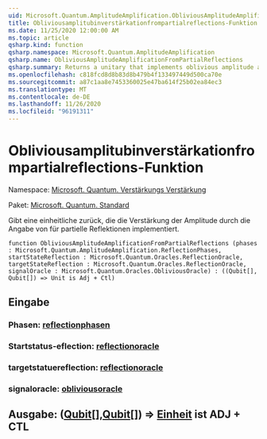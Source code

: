 ```yaml
---
uid: Microsoft.Quantum.AmplitudeAmplification.ObliviousAmplitudeAmplificationFromPartialReflections
title: Obliviousamplitubinverstärkationfrompartialreflections-Funktion
ms.date: 11/25/2020 12:00:00 AM
ms.topic: article
qsharp.kind: function
qsharp.namespace: Microsoft.Quantum.AmplitudeAmplification
qsharp.name: ObliviousAmplitudeAmplificationFromPartialReflections
qsharp.summary: Returns a unitary that implements oblivious amplitude amplification by specifying for partial reflections.
ms.openlocfilehash: c818fcd8d8b83d8b479b4f133497449d500ca70e
ms.sourcegitcommit: a87c1aa8e7453360025e47ba614f25b02ea84ec3
ms.translationtype: MT
ms.contentlocale: de-DE
ms.lasthandoff: 11/26/2020
ms.locfileid: "96191311"
---
```

# <a name="obliviousamplitudeamplificationfrompartialreflections-function"></a>Obliviousamplitubinverstärkationfrompartialreflections-Funktion

Namespace: [Microsoft. Quantum. Verstärkungs Verstärkung](xref:Microsoft.Quantum.AmplitudeAmplification)

Paket: [Microsoft. Quantum. Standard](https://nuget.org/packages/Microsoft.Quantum.Standard)


Gibt eine einheitliche zurück, die die Verstärkung der Amplitude durch die Angabe von für partielle Reflektionen implementiert.

```qsharp
function ObliviousAmplitudeAmplificationFromPartialReflections (phases : Microsoft.Quantum.AmplitudeAmplification.ReflectionPhases, startStateReflection : Microsoft.Quantum.Oracles.ReflectionOracle, targetStateReflection : Microsoft.Quantum.Oracles.ReflectionOracle, signalOracle : Microsoft.Quantum.Oracles.ObliviousOracle) : ((Qubit[], Qubit[]) => Unit is Adj + Ctl)
```


## <a name="input"></a>Eingabe

### <a name="phases--reflectionphases"></a>Phasen: [reflectionphasen](xref:Microsoft.Quantum.AmplitudeAmplification.ReflectionPhases)




### <a name="startstatereflection--reflectionoracle"></a>Startstatus-eflection: [reflectionoracle](xref:Microsoft.Quantum.Oracles.ReflectionOracle)




### <a name="targetstatereflection--reflectionoracle"></a>targetstatuereflection: [reflectionoracle](xref:Microsoft.Quantum.Oracles.ReflectionOracle)




### <a name="signaloracle--obliviousoracle"></a>signaloracle: [obliviousoracle](xref:Microsoft.Quantum.Oracles.ObliviousOracle)





## <a name="output--qubitqubit--unit--is-adj--ctl"></a>Ausgabe: ([Qubit](xref:microsoft.quantum.lang-ref.qubit)[],[Qubit](xref:microsoft.quantum.lang-ref.qubit)[]) => [Einheit](xref:microsoft.quantum.lang-ref.unit)  ist ADJ + CTL

